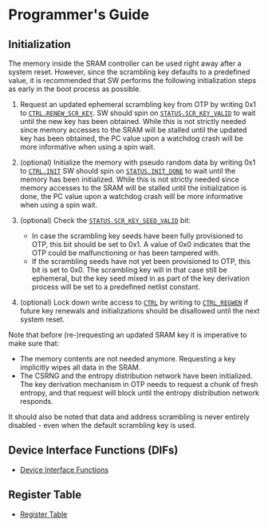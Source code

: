 # Programmer's Guide

## Initialization

The memory inside the SRAM controller can be used right away after a system reset.
However, since the scrambling key defaults to a predefined value, it is recommended that SW performs the following initialization steps as early in the boot process as possible.

1. Request an updated ephemeral scrambling key from OTP by writing 0x1 to [`CTRL.RENEW_SCR_KEY`](../data/sram_ctrl.hjson#ctrl).
   SW should spin on [`STATUS.SCR_KEY_VALID`](../data/sram_ctrl.hjson#status) to wait until the new key has been obtained.
   While this is not strictly needed since memory accesses to the SRAM will be stalled until the updated key has been obtained, the PC value upon a watchdog crash will be more informative when using a spin wait.

2. (optional) Initialize the memory with pseudo random data by writing 0x1 to [`CTRL.INIT`](../data/sram_ctrl.hjson#ctrl)
   SW should spin on [`STATUS.INIT_DONE`](../data/sram_ctrl.hjson#status) to wait until the memory has been initialized.
   While this is not strictly needed since memory accesses to the SRAM will be stalled until the initialization is done, the PC value upon a watchdog crash will be more informative when using a spin wait.

3. (optional) Check the [`STATUS.SCR_KEY_SEED_VALID`](../data/sram_ctrl.hjson#status) bit:
    - In case the scrambling key seeds have been fully provisioned to OTP, this bit should be set to 0x1. A value of 0x0 indicates that the OTP could be malfunctioning or has been tampered with.
    - If the scrambling seeds have not yet been provisioned to OTP, this bit is set to 0x0. The scrambling key will in that case still be ephemeral, but the key seed mixed in as part of the key derivation process will be set to a predefined netlist constant.

4. (optional) Lock down write access to [`CTRL`](../data/sram_ctrl.hjson#ctrl) by writing to [`CTRL_REGWEN`](../data/sram_ctrl.hjson#ctrl_regwen) if future key renewals and initializations should be disallowed until the next system reset.

Note that before (re-)requesting an updated SRAM key it is imperative to make sure that:
- The memory contents are not needed anymore. Requesting a key implicitly wipes all data in the SRAM.
- The CSRNG and the entropy distribution network have been initialized. The key derivation mechanism in OTP needs to request a chunk of fresh entropy, and that request will block until the entropy distribution network responds.

It should also be noted that data and address scrambling is never entirely disabled - even when the default scrambling key is used.

## Device Interface Functions (DIFs)

- [Device Interface Functions](../../../../sw/device/lib/dif/dif_sram_ctrl.h)

## Register Table

* [Register Table](../data/sram_ctrl.hjson#registers)
